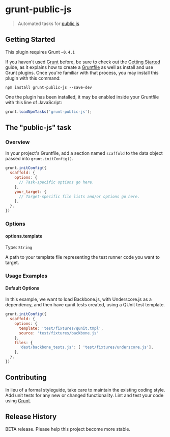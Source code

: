 # grunt-public-js

> Automated tasks for [public.js](https://github.com/alex-seville/public.js)

## Getting Started
This plugin requires Grunt `~0.4.1`

If you haven't used [Grunt](http://gruntjs.com/) before, be sure to check out the [Getting Started](http://gruntjs.com/getting-started) guide, as it explains how to create a [Gruntfile](http://gruntjs.com/sample-gruntfile) as well as install and use Grunt plugins. Once you're familiar with that process, you may install this plugin with this command:

```shell
npm install grunt-public-js --save-dev
```

One the plugin has been installed, it may be enabled inside your Gruntfile with this line of JavaScript:

```js
grunt.loadNpmTasks('grunt-public-js');
```

## The "public-js" task

### Overview
In your project's Gruntfile, add a section named `scaffold` to the data object passed into `grunt.initConfig()`.

```js
grunt.initConfig({
  scaffold: {
    options: {
      // Task-specific options go here.
    },
    your_target: {
      // Target-specific file lists and/or options go here.
    },
  },
})
```

### Options

#### options.template
Type: `String`

A path to your template file representing the test runner code you want to target.


### Usage Examples

#### Default Options
In this example, we want to load Backbone.js, with Underscore.js as a dependency, and then have qunit tests created, using a QUnit test template.

```js
grunt.initConfig({
  scaffold: {
    options: {
      template: 'test/fixtures/qunit.tmpl',
      source: 'test/fixtures/backbone.js'
    },
    files: {
      'dest/backbone_tests.js': [ 'test/fixtures/underscore.js'],
    },
  },
})
```

## Contributing
In lieu of a formal styleguide, take care to maintain the existing coding style. Add unit tests for any new or changed functionality. Lint and test your code using [Grunt](http://gruntjs.com/).

## Release History
BETA release.  Please help this project become more stable.
